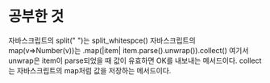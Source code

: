 # 공부한 것

자바스크립트의 split(" ")는 split_whitespce()
자바스크립트의 map(v=>Number(v))는 .map(|item| item.parse().unwrap()).collect()
여기서 unwrap은 item이 parse되었을 때 값이 유효하면 OK를 내보내는 메서드이다.
collect는 자바스크립트의 map처럼 값을 저장하는 메서드이다.
